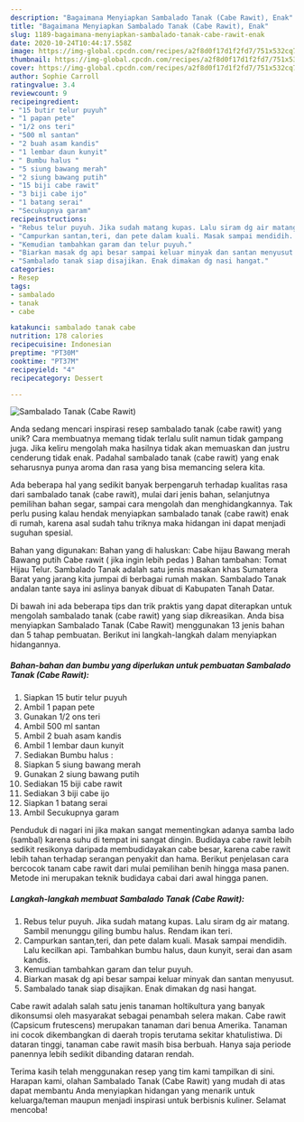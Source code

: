 ```yaml
---
description: "Bagaimana Menyiapkan Sambalado Tanak (Cabe Rawit), Enak"
title: "Bagaimana Menyiapkan Sambalado Tanak (Cabe Rawit), Enak"
slug: 1189-bagaimana-menyiapkan-sambalado-tanak-cabe-rawit-enak
date: 2020-10-24T10:44:17.558Z
image: https://img-global.cpcdn.com/recipes/a2f8d0f17d1f2fd7/751x532cq70/sambalado-tanak-cabe-rawit-foto-resep-utama.jpg
thumbnail: https://img-global.cpcdn.com/recipes/a2f8d0f17d1f2fd7/751x532cq70/sambalado-tanak-cabe-rawit-foto-resep-utama.jpg
cover: https://img-global.cpcdn.com/recipes/a2f8d0f17d1f2fd7/751x532cq70/sambalado-tanak-cabe-rawit-foto-resep-utama.jpg
author: Sophie Carroll
ratingvalue: 3.4
reviewcount: 9
recipeingredient:
- "15 butir telur puyuh"
- "1 papan pete"
- "1/2 ons teri"
- "500 ml santan"
- "2 buah asam kandis"
- "1 lembar daun kunyit"
- " Bumbu halus "
- "5 siung bawang merah"
- "2 siung bawang putih"
- "15 biji cabe rawit"
- "3 biji cabe ijo"
- "1 batang serai"
- "Secukupnya garam"
recipeinstructions:
- "Rebus telur puyuh. Jika sudah matang kupas. Lalu siram dg air matang. Sambil menunggu giling bumbu halus. Rendam ikan teri."
- "Campurkan santan,teri, dan pete dalam kuali. Masak sampai mendidih. Lalu kecilkan api. Tambahkan bumbu halus, daun kunyit, serai dan asam kandis."
- "Kemudian tambahkan garam dan telur puyuh."
- "Biarkan masak dg api besar sampai keluar minyak dan santan menyusut."
- "Sambalado tanak siap disajikan. Enak dimakan dg nasi hangat."
categories:
- Resep
tags:
- sambalado
- tanak
- cabe

katakunci: sambalado tanak cabe 
nutrition: 178 calories
recipecuisine: Indonesian
preptime: "PT30M"
cooktime: "PT37M"
recipeyield: "4"
recipecategory: Dessert

---
```



![Sambalado Tanak (Cabe Rawit)](https://img-global.cpcdn.com/recipes/a2f8d0f17d1f2fd7/751x532cq70/sambalado-tanak-cabe-rawit-foto-resep-utama.jpg)

Anda sedang mencari inspirasi resep sambalado tanak (cabe rawit) yang unik? Cara membuatnya memang tidak terlalu sulit namun tidak gampang juga. Jika keliru mengolah maka hasilnya tidak akan memuaskan dan justru cenderung tidak enak. Padahal sambalado tanak (cabe rawit) yang enak seharusnya punya aroma dan rasa yang bisa memancing selera kita.

Ada beberapa hal yang sedikit banyak berpengaruh terhadap kualitas rasa dari sambalado tanak (cabe rawit), mulai dari jenis bahan, selanjutnya pemilihan bahan segar, sampai cara mengolah dan menghidangkannya. Tak perlu pusing kalau hendak menyiapkan sambalado tanak (cabe rawit) enak di rumah, karena asal sudah tahu triknya maka hidangan ini dapat menjadi suguhan spesial.

Bahan yang digunakan: Bahan yang di haluskan: Cabe hijau Bawang merah Bawang putih Cabe rawit ( jika ingin lebih pedas ) Bahan tambahan: Tomat Hijau Telur. Sambalado Tanak adalah satu jenis masakan khas Sumatera Barat yang jarang kita jumpai di berbagai rumah makan. Sambalado Tanak andalan tante saya ini aslinya banyak dibuat di Kabupaten Tanah Datar.


Di bawah ini ada beberapa tips dan trik praktis yang dapat diterapkan untuk mengolah sambalado tanak (cabe rawit) yang siap dikreasikan. Anda bisa menyiapkan Sambalado Tanak (Cabe Rawit) menggunakan 13 jenis bahan dan 5 tahap pembuatan. Berikut ini langkah-langkah dalam menyiapkan hidangannya.

<!--inarticleads1-->

##### Bahan-bahan dan bumbu yang diperlukan untuk pembuatan Sambalado Tanak (Cabe Rawit):

1. Siapkan 15 butir telur puyuh
1. Ambil 1 papan pete
1. Gunakan 1/2 ons teri
1. Ambil 500 ml santan
1. Ambil 2 buah asam kandis
1. Ambil 1 lembar daun kunyit
1. Sediakan  Bumbu halus :
1. Siapkan 5 siung bawang merah
1. Gunakan 2 siung bawang putih
1. Sediakan 15 biji cabe rawit
1. Sediakan 3 biji cabe ijo
1. Siapkan 1 batang serai
1. Ambil Secukupnya garam


Penduduk di nagari ini jika makan sangat mementingkan adanya samba lado (sambal) karena suhu di tempat ini sangat dingin. Budidaya cabe rawit lebih sedikit resikonya daripada membudidayakan cabe besar, karena cabe rawit lebih tahan terhadap serangan penyakit dan hama. Berikut penjelasan cara bercocok tanam cabe rawit dari mulai pemilihan benih hingga masa panen. Metode ini merupakan teknik budidaya cabai dari awal hingga panen. 

<!--inarticleads2-->

##### Langkah-langkah membuat Sambalado Tanak (Cabe Rawit):

1. Rebus telur puyuh. Jika sudah matang kupas. Lalu siram dg air matang. Sambil menunggu giling bumbu halus. Rendam ikan teri.
1. Campurkan santan,teri, dan pete dalam kuali. Masak sampai mendidih. Lalu kecilkan api. Tambahkan bumbu halus, daun kunyit, serai dan asam kandis.
1. Kemudian tambahkan garam dan telur puyuh.
1. Biarkan masak dg api besar sampai keluar minyak dan santan menyusut.
1. Sambalado tanak siap disajikan. Enak dimakan dg nasi hangat.


Cabe rawit adalah salah satu jenis tanaman holtikultura yang banyak dikonsumsi oleh masyarakat sebagai penambah selera makan. Cabe rawit (Capsicum frutescens) merupakan tanaman dari benua Amerika. Tanaman ini cocok dikembangkan di daerah tropis terutama sekitar khatulistiwa. Di dataran tinggi, tanaman cabe rawit masih bisa berbuah. Hanya saja periode panennya lebih sedikit dibanding dataran rendah. 

Terima kasih telah menggunakan resep yang tim kami tampilkan di sini. Harapan kami, olahan Sambalado Tanak (Cabe Rawit) yang mudah di atas dapat membantu Anda menyiapkan hidangan yang menarik untuk keluarga/teman maupun menjadi inspirasi untuk berbisnis kuliner. Selamat mencoba!
